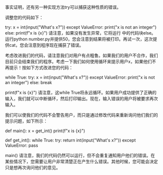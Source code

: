 事实证明，还有另一种实现方法try可以捕获这种性质的错误。

调整您的代码如下：

try:
    x = int(input("What's x?"))
except ValueError:
    print("x is not an integer")
else:
    print(f"x is {x}")
请注意，如果没有发生异常，它将运行 中的代码块else。运行python number.py并提供50，您会注意到结果将被打印。再试一次，这次提供cat，您会注意到程序现在捕获了错误。

考虑改进我们的代码，请注意我们对用户有点粗鲁。如果我们的用户不合作，我们目前只会结束我们的程序。考虑一下我们如何使用循环来提示用户x，如果他们不再提示！按如下方式改进您的代码：

while True:
    try:
        x = int(input("What's x?"))
    except ValueError:
        print("x is not an integer")
    else:
        break

print(f"x is {x}")
请注意，这while True将永远循环。如果用户成功提供了正确的输入，我们就可以中断循环，然后打印输出。现在，输入错误的用户将被要求再次输入。




我们可以使我们的代码不会警告用户，而只是通过修改代码来重新询问他们我们的提示问题，如下所示：

def main():
    x = get_int()
    print(f"x is {x}")


def get_int():
    while True:
        try:
            return int(input("What's x?"))
        except ValueError:
            pass


main()
请注意，我们的代码仍然可以运行，但不会重复通知用户他们的错误。在某些情况下，您需要让用户非常清楚正在产生什么错误。其他时候，您可能会决定只是想再次询问他们的意见。










